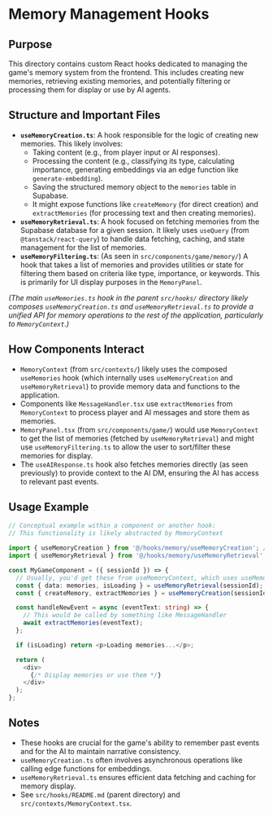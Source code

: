 # Memory Management Hooks

## Purpose

This directory contains custom React hooks dedicated to managing the game's memory system from the frontend. This includes creating new memories, retrieving existing memories, and potentially filtering or processing them for display or use by AI agents.

## Structure and Important Files

- **`useMemoryCreation.ts`**: A hook responsible for the logic of creating new memories. This likely involves:
    - Taking content (e.g., from player input or AI responses).
    - Processing the content (e.g., classifying its type, calculating importance, generating embeddings via an edge function like `generate-embedding`).
    - Saving the structured memory object to the `memories` table in Supabase.
    - It might expose functions like `createMemory` (for direct creation) and `extractMemories` (for processing text and then creating memories).
- **`useMemoryRetrieval.ts`**: A hook focused on fetching memories from the Supabase database for a given session. It likely uses `useQuery` (from `@tanstack/react-query`) to handle data fetching, caching, and state management for the list of memories.
- **`useMemoryFiltering.ts`**: (As seen in `src/components/game/memory/`) A hook that takes a list of memories and provides utilities or state for filtering them based on criteria like type, importance, or keywords. This is primarily for UI display purposes in the `MemoryPanel`.

*(The main `useMemories.ts` hook in the parent `src/hooks/` directory likely composes `useMemoryCreation.ts` and `useMemoryRetrieval.ts` to provide a unified API for memory operations to the rest of the application, particularly to `MemoryContext`.)*

## How Components Interact

- `MemoryContext` (from `src/contexts/`) likely uses the composed `useMemories` hook (which internally uses `useMemoryCreation` and `useMemoryRetrieval`) to provide memory data and functions to the application.
- Components like `MessageHandler.tsx` use `extractMemories` from `MemoryContext` to process player and AI messages and store them as memories.
- `MemoryPanel.tsx` (from `src/components/game/`) would use `MemoryContext` to get the list of memories (fetched by `useMemoryRetrieval`) and might use `useMemoryFiltering.ts` to allow the user to sort/filter these memories for display.
- The `useAIResponse.ts` hook also fetches memories directly (as seen previously) to provide context to the AI DM, ensuring the AI has access to relevant past events.

## Usage Example

```typescript
// Conceptual example within a component or another hook:
// This functionality is likely abstracted by MemoryContext

import { useMemoryCreation } from '@/hooks/memory/useMemoryCreation'; // Direct use is less common
import { useMemoryRetrieval } from '@/hooks/memory/useMemoryRetrieval'; // Direct use is less common

const MyGameComponent = ({ sessionId }) => {
  // Usually, you'd get these from useMemoryContext, which uses useMemories internally
  const { data: memories, isLoading } = useMemoryRetrieval(sessionId); 
  const { createMemory, extractMemories } = useMemoryCreation(sessionId);

  const handleNewEvent = async (eventText: string) => {
    // This would be called by something like MessageHandler
    await extractMemories(eventText); 
  };

  if (isLoading) return <p>Loading memories...</p>;

  return (
    <div>
      {/* Display memories or use them */}
    </div>
  );
};
```

## Notes

- These hooks are crucial for the game's ability to remember past events and for the AI to maintain narrative consistency.
- `useMemoryCreation.ts` often involves asynchronous operations like calling edge functions for embeddings.
- `useMemoryRetrieval.ts` ensures efficient data fetching and caching for memory display.
- See `src/hooks/README.md` (parent directory) and `src/contexts/MemoryContext.tsx`.
